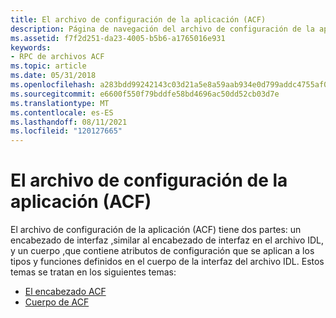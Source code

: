 ```yaml
---
title: El archivo de configuración de la aplicación (ACF)
description: Página de navegación del archivo de configuración de la aplicación (ACF), que incluye un encabezado ACF y el cuerpo de ACF.
ms.assetid: f7f2d251-da23-4005-b5b6-a1765016e931
keywords:
- RPC de archivos ACF
ms.topic: article
ms.date: 05/31/2018
ms.openlocfilehash: a283bdd99242143c03d21a5e8a59aab934e0d799addc4755af000f6871790758
ms.sourcegitcommit: e6600f550f79bddfe58bd4696ac50dd52cb03d7e
ms.translationtype: MT
ms.contentlocale: es-ES
ms.lasthandoff: 08/11/2021
ms.locfileid: "120127665"
---
```

# <a name="the-application-configuration-file-acf"></a>El archivo de configuración de la aplicación (ACF)

El archivo de configuración de la aplicación (ACF) tiene dos partes: un encabezado de interfaz [,](the-acf-header.md)similar al encabezado de interfaz en el archivo IDL, y un cuerpo [,](the-acf-body.md)que contiene atributos de configuración que se aplican a los tipos y funciones definidos en el cuerpo de la interfaz del archivo IDL. Estos temas se tratan en los siguientes temas:

-   [El encabezado ACF](the-acf-header.md)
-   [Cuerpo de ACF](the-acf-body.md)

 

 




